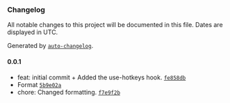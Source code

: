 ### Changelog

All notable changes to this project will be documented in this file. Dates are displayed in UTC.

Generated by [`auto-changelog`](https://github.com/CookPete/auto-changelog).

#### 0.0.1

- feat: initial commit + Added the use-hotkeys hook. [`fe858db`](https://github.com/Blankeos/bagon-hooks/commit/fe858db9cd1b626886bcb3b0e95cb798ebb15cee)
- Format [`5b9e02a`](https://github.com/Blankeos/bagon-hooks/commit/5b9e02a0fd0cc7eeff8a6c078410dca0fa85639c)
- chore: Changed formatting. [`f7e9f2b`](https://github.com/Blankeos/bagon-hooks/commit/f7e9f2b205091ddf0caff29693c7ba8aa60d654a)
